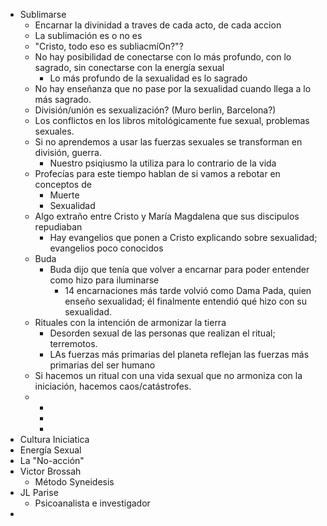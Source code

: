 - Sublimarse
	- Encarnar la divinidad a traves de cada acto, de cada accion
	- La sublimación es o no es
	- "Cristo, todo eso es subliacmíOn?"?
	- No hay posibilidad de conectarse con lo más profundo, con lo sagrado, sin conectarse con la energía sexual
		- Lo más profundo de la sexualidad es lo sagrado
	- No hay enseñanza que no pase por la sexualidad cuando llega a lo más sagrado.
	- División/unión es sexualización? (Muro berlin, Barcelona?)
	- Los conflictos en los libros mitológicamente fue sexual, problemas sexuales.
	- Si no aprendemos a usar las fuerzas sexuales se transforman en división, guerra.
		- Nuestro psiqiusmo la utiliza para lo contrario de la vida
	- Profecías para este tiempo hablan de si vamos a rebotar en conceptos de
		- Muerte
		- Sexualidad
	- Algo extraño entre Cristo y María Magdalena que sus discipulos repudiaban
		- Hay evangelios que ponen a Cristo explicando sobre sexualidad; evangelios poco conocidos
	- Buda
		- Buda dijo que tenía que volver a encarnar para poder entender como hizo para iluminarse
			- 14 encarnaciones más tarde volvió como Dama Pada, quien enseño sexualidad; él finalmente entendió qué hizo con su sexualidad.
	- Rituales con la intención de armonizar la tierra
		- Desorden sexual de las personas que realizan el ritual; terremotos.
		- LAs fuerzas más primarias del planeta reflejan las fuerzas más primarias del ser humano
	- Si hacemos un ritual con una vida sexual que no armoniza con la iniciación, hacemos caos/catástrofes.
	-
		-
		-
		-
- Cultura Iniciatica
- Energía Sexual
- La "No-acción"
- Victor Brossah
	- Método Syneidesis
- JL Parise
	- Psicoanalista e investigador
-